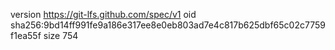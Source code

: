 version https://git-lfs.github.com/spec/v1
oid sha256:9bd14ff991fe9a186e317ee8e0eb803ad7e4c817b625dbf65c02c7759f1ea55f
size 754
